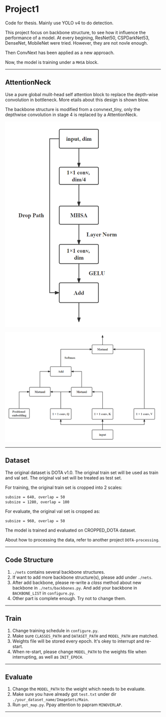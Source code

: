 # Project1
Code for thesis. Mainly use YOLO v4 to do detection.

This project focus on backbone structure, to see how it influence the performance of a model. At every begining, ResNet50, CSPDarkNet53, DenseNet, MobileNet were tried. However, they are not novle enough.

Then ConvNext has been applied as a new approach.

Now, the model is training under a `MHSA` block.

---

## AttentionNeck  
Use a pure global mulit-head self attention block to replace the depth-wise convolution in bottleneck. More etails about this design is shown blow.

The backbone structure is modified from a convnext_tiny, only the depthwise convolution in stage 4 is replaced by a AttentionNeck.

![AttentionNeck](img/AttentionNeck.png "AttentionNeck")

![MHSA](img/MHSA.png "MHSA")

---

## Dataset
The original dataset is DOTA v1.0. The original train set will be used as train and val set. The original val set will be treated as test set.

For training, the original train set is cropped into 2 scales:  
```
subsize = 640, overlap = 50
subsize = 1280, overlap = 100
```

For evaluate, the original val set is cropped as:
```
subsize = 960, overlap = 50
```

The model is trained and evaluated on CROPPED_DOTA dataset.

About how to processing the data, refer to another project `DOTA-processing`.

---

## Code Structure
1. `./nets` contains several backbone structures.  
2. If want to add more backbone structure(s), please add under `./nets`.  
3. After add backbone, please re-write a _class_ method about new backbone in `./nets/backbones.py`. And add your backbone in `BACKBONE_LIST` in `configure.py`.  
4. Other part is complete enough. Try not to change them.

---

## Train
1. Change training schedule in `configure.py`.  
2. Make sure `CLASSES_PATH` and `DATASET_PATH` and `MODEL_PATH` are matched.
3. Weights file will be stored every epoch. It's okey to interrupt and re-start.
4. When re-start, please change `MODEL_PATH` to the weights file when interrupting, as well as `INIT_EPOCH`.  

---

## Evaluate
1. Change the `MODEL_PATH` to the weight which needs to be evaluate.  
2. Make sure you have already got `test.txt` under dir `./your_dataset_name/ImageSets/Main`.  
3. Run `get_map.py`. Ppay attention to papram `MINOVERLAP`.  

---
